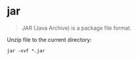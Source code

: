 # jar

> JAR (Java Archive) is a package file format.

Unzip file to the current directory:

`jar -xvf *.jar`
